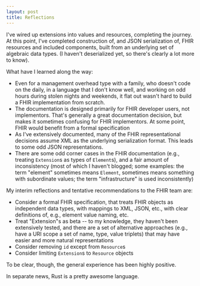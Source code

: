 ```yaml
---
layout: post
title: Reflections
---
```


I've wired up extensions into values and resources, completing the journey. At this point, I've completed construction of, and JSON serialization of, FHIR resources and included components, built from an underlying set of algebraic data types. (I haven't deserialized yet, so there's clearly a lot more to know).

What have I learned along the way:

* Even for a management overhead type with a family, who doesn't code on the daily, in a language that I don't know well, and working on odd hours during stolen nights and weekends, it flat out wasn't hard to build a FHIR implementation from scratch.
* The documentation is designed primarily for FHIR developer users, not implementors. That's generally a great documentation decision, but makes it sometimes confusing for FHIR implementors. At some point, FHIR would benefit from a formal specification
* As I've extensively documented, many of the FHIR representational decisions assume XML as the underlying serialization format. This leads to some odd JSON representations.
* There are some odd corner cases in the FHIR documentation (e.g., treating `Extension`s as types of `Element`s), and a fair amount of inconsistency (most of which I haven't blogged; some examples: the term "element" sometimes means `Element`, sometimes means something with subordinate values; the term "infrastructure" is used inconsistently)

My interim reflections and tentative recommendations to the FHIR team are:

* Consider a formal FHIR specification, that treats FHIR objects as independent data types, with mappings to XML, JSON, etc., with clear definitions of, e.g., element value naming, etc.
* Treat "Extension"s as beta -- to my knowledge, they haven't been extensively tested, and there are a set of alternative approaches (e.g., have a URI scope a set of name, type, value triplets) that may have easier and more natural representations
* Consider removing `id` except from `Resource`s
* Consider limiting `Extension`s to `Resource` objects

To be clear, though, the general experience has been highly positive.

In separate news, Rust is a pretty awesome language.